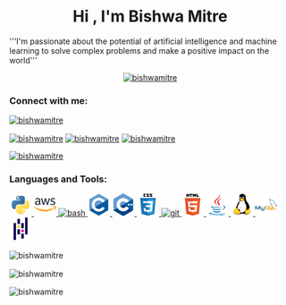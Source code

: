
<!---
bishwamitre/bishwamitre is a ✨ special ✨ repository because its `README.md` (this file) appears on your GitHub profile.
You can click the Preview link to take a look at your changes.
--->
<h1 align="center">Hi , I'm Bishwa Mitre</h1>
'''I'm passionate about the potential of artificial intelligence and machine learning to solve complex problems and make a positive impact on the world'''

<p align="center"> <a href="https://github.com/ryo-ma/github-profile-trophy"><img src="https://github-profile-trophy.vercel.app/?username=bishwamitre&theme=dark_dimmed" alt="bishwamitre" /></a> </p>

<h3 align="left">Connect with me:</h3>
<p align="left">
<p align="left"> <a href="https://wa.me/919310035815" target="blank"><img src="https://img.shields.io/badge/any_text-you_like-blue" alt="bishwamitre" /></a> </p>
<a href="https://twitter.com/bishwamitre" target="blank"><img align="center" src="https://raw.githubusercontent.com/rahuldkjain/github-profile-readme-generator/master/src/images/icons/Social/twitter.svg" alt="bishwamitre" height="30" width="40" /></a>
<a href="https://linkedin.com/in/bishwamitre" target="blank"><img align="center" src="https://raw.githubusercontent.com/rahuldkjain/github-profile-readme-generator/master/src/images/icons/Social/linked-in-alt.svg" alt="bishwamitre" height="30" width="40" /></a>
<a href="https://instagram.com/bishwamitre" target="blank"><img align="center" src="https://raw.githubusercontent.com/rahuldkjain/github-profile-readme-generator/master/src/images/icons/Social/instagram.svg" alt="bishwamitre" height="30" width="40" /></a>
</p>
<p align="left"> <a href="https://wa.me/919310035815" target="blank"><img src="https://img.shields.io/badge/just%20the%20message-8A2BE2" alt="bishwamitre" /></a> </p>

<h3 align="left">Languages and Tools:</h3>
<p align="left"> <a href="https://www.python.org" target="_blank" rel="noreferrer"> <img src="https://raw.githubusercontent.com/devicons/devicon/master/icons/python/python-original.svg" alt="python" width="40" height="40"/> </a> <a href="https://aws.amazon.com" target="_blank" rel="noreferrer"> <img src="https://raw.githubusercontent.com/devicons/devicon/master/icons/amazonwebservices/amazonwebservices-original-wordmark.svg" alt="aws" width="40" height="40"/> </a> <a href="https://www.gnu.org/software/bash/" target="_blank" rel="noreferrer"> <img src="https://www.vectorlogo.zone/logos/gnu_bash/gnu_bash-icon.svg" alt="bash" width="40" height="40"/> </a> <a href="https://www.cprogramming.com/" target="_blank" rel="noreferrer"> <img src="https://raw.githubusercontent.com/devicons/devicon/master/icons/c/c-original.svg" alt="c" width="40" height="40"/> </a> <a href="https://www.w3schools.com/cpp/" target="_blank" rel="noreferrer"> <img src="https://raw.githubusercontent.com/devicons/devicon/master/icons/cplusplus/cplusplus-original.svg" alt="cplusplus" width="40" height="40"/> </a> <a href="https://www.w3schools.com/css/" target="_blank" rel="noreferrer"> <img src="https://raw.githubusercontent.com/devicons/devicon/master/icons/css3/css3-original-wordmark.svg" alt="css3" width="40" height="40"/> </a> <a href="https://git-scm.com/" target="_blank" rel="noreferrer"> <img src="https://www.vectorlogo.zone/logos/git-scm/git-scm-icon.svg" alt="git" width="40" height="40"/> </a> <a href="https://www.w3.org/html/" target="_blank" rel="noreferrer"> <img src="https://raw.githubusercontent.com/devicons/devicon/master/icons/html5/html5-original-wordmark.svg" alt="html5" width="40" height="40"/> </a> <a href="https://www.java.com" target="_blank" rel="noreferrer"> <img src="https://raw.githubusercontent.com/devicons/devicon/master/icons/java/java-original.svg" alt="java" width="40" height="40"/> </a> <a href="https://www.linux.org/" target="_blank" rel="noreferrer"> <img src="https://raw.githubusercontent.com/devicons/devicon/master/icons/linux/linux-original.svg" alt="linux" width="40" height="40"/> </a> <a href="https://www.mysql.com/" target="_blank" rel="noreferrer"> <img src="https://raw.githubusercontent.com/devicons/devicon/master/icons/mysql/mysql-original-wordmark.svg" alt="mysql" width="40" height="40"/> </a> <a href="https://pandas.pydata.org/" target="_blank" rel="noreferrer"> <img src="https://raw.githubusercontent.com/devicons/devicon/2ae2a900d2f041da66e950e4d48052658d850630/icons/pandas/pandas-original.svg" alt="pandas" width="40" height="40"/> </a> </p>

<p><img align="center" src="https://github-readme-stats.vercel.app/api/top-langs?username=bishwamitre&show_icons=true&locale=en&layout=compact&&size_weight=0.5&count_weight=0.5&&langs_count=6&theme=dark" alt="bishwamitre" /></p>

<p><img align="center" src="https://github-readme-stats.vercel.app/api?username=bishwamitre&show_icons=true&locale=en&theme=dark&hide=contribs,issues,stars&show=reviews,prs_merged_percentage&rank_icon=github" alt="bishwamitre" /></p>

<p><img align="center" src="https://github-readme-streak-stats.herokuapp.com/?user=bishwamitre&theme=dark" alt="bishwamitre" /></p>

